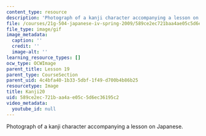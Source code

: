 ```yaml
---
content_type: resource
description: 'Photograph of a kanji character accompanying a lesson on Japanese. '
file: /courses/21g-504-japanese-iv-spring-2009/589ce2ec721baa4ae05c5d6ec36195c2_Kanji20.gif
file_type: image/gif
image_metadata:
  caption: ''
  credit: ''
  image-alt: ''
learning_resource_types: []
ocw_type: OCWImage
parent_title: Lesson 19
parent_type: CourseSection
parent_uid: 4c4bfa40-1b33-5dbf-1f49-d700b4b86b25
resourcetype: Image
title: Kanji20
uid: 589ce2ec-721b-aa4a-e05c-5d6ec36195c2
video_metadata:
  youtube_id: null
---
```

Photograph of a kanji character accompanying a lesson on Japanese. 

